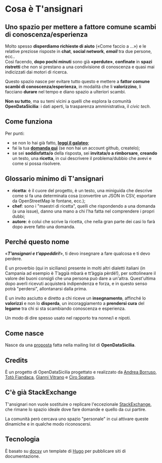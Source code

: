 # Cosa è T'ansignari

## Uno spazio per mettere a fattore comune scambi di conoscenza/esperienza

Molto spesso **disperdiamo richieste di aiuto** («Come faccio a …») e le relative preziose risposte in **chat**, **social network**, ***email*** tra due persone, ecc.. <br>
Così facendo, **dopo pochi minuti** sono già **«perdute»**, **confinate** in **spazi ristretti** che non si prestano a una condivisione di conoscenza e quasi mai indicizzati dai motori di ricerca.

Questo spazio nasce per evitare tutto questo e mettere a **fattor comune** **scambi di conoscenza/esperienza**, in modalità che li **valorizzino**, li facciano **durare** nel tempo e diano spazio a ulteriori scambi.

**Non su tutto**, ma su temi vicini a quelli che esplora la comunità **OpenDataSicilia**: i dati aperti, la trasparenza amministrativa, il *civic tech*.

## Come funziona

Per punti:

- se non lo hai già fatto, [**leggi il galateo**](https://festive-bohr-4ac225.netlify.com/galateo/);
- fai la tua [**domanda qui**](https://github.com/opendatasicilia/tansignari/issues/new) (se non hai un account github, createlo);
- se sei **soddisfatta/o** della risposta, sei **invitata/o a rimborsare**, **creando** un testo, una **ricetta**, in cui descrivere il problema/dubbio che avevi e come si possa risolvere.


## Glossario minimo di T'ansignari

- **ricetta**: è il cuore del progetto, è un testo, una miniguida che descrive come si fa una determinata cosa (convertire un JSON in CSV, esportare da OpenStreetMap le fontane, ecc.);
- **chef**: sono i "maestri di ricetta", quelli che rispondendo a una domanda (a una issue), danno una mano a chi l'ha fatta nel comprendere i propri dubbi;
- **autore**: è colui che scrive la ricetta, che nella gran parte dei casi lo farà dopo avere fatto una domanda.

## Perché questo nome

«***T’ansignari e t’appeddiri!***», ti devo insegnare a fare qualcosa e ti devo perdere.

È un proverbio (qui in siciliano) presente in molti altri dialetti italiani (in Campania ad esempio è T’aggià mbarà e tt’àggia pèrdë!), per sottolineare il valore dei buoni consigli che una persona può dare a un'altra. Quest'ultima dopo averli ricevuti acquisterà indipendenza e forza, e in questo senso potrà "perdersi", allontanarsi dalla prima.

È un invito asciutto e diretto a chi riceve un **insegnamento**, affinché lo **valorizzi** e non lo **disperda**, un incoraggiamento a **prendersi cura** del **legame** tra chi si sta scambiando conoscenza e esperienza.

Un modo di dire spesso usato nel rapporto tra nonne/i e nipoti.

## Come nasce

Nasce da una [proposta](https://groups.google.com/d/msg/opendatasicilia/chsV6FZg1qI/dFvHx_u-EAAJ) fatta nella mailing list di **OpenDataSicilia**.

## Credits

È un progetto di OpenDataSicilia progettato e realizzato da [Andrea Borruso](https://twitter.com/aborruso), [Totò Fiandaca](https://twitter.com/totofiandaca), [Gianni Vitrano](https://twitter.com/gbvitrano) e [Ciro Spataro](https://twitter.com/cirospat).

## C'è già StackExchange

T'ansignari non vuole sostituire o replicare l'eccezionale [StackExchange](https://stackexchange.com/), che rimane lo spazio ideale dove fare domande e quello da cui partire.

La comunità però cercava uno spazio "personale" in cui attivare queste dinamiche e in qualche modo riconoscersi.

## Tecnologia

È basato su [docsy](https://github.com/google/docsy) un template di [Hugo](https://gohugo.io/) per pubblicare siti di documentazione.
